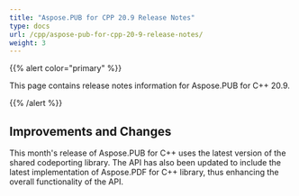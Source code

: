 ```yaml
---
title: "Aspose.PUB for CPP 20.9 Release Notes"
type: docs
url: /cpp/aspose-pub-for-cpp-20-9-release-notes/
weight: 3
---
```


{{% alert color="primary" %}}

This page contains release notes information for Aspose.PUB for C++ 20.9.

{{% /alert %}}
## **Improvements and Changes**
This month's release of Aspose.PUB for C++ uses the latest version of the shared codeporting library. The API has also been updated to include the latest implementation of Aspose.PDF for C++ library, thus enhancing the overall functionality of the API.
